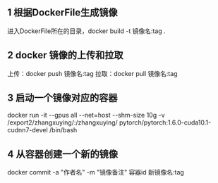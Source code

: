 ## 1 根据DockerFile生成镜像
进入DockerFile所在的目录，docker build -t 镜像名:tag .  

## 2 docker 镜像的上传和拉取
上传：docker push 镜像名:tag
拉取：docker pull 镜像名:tag  

## 3 启动一个镜像对应的容器
docker run -it --gpus all --net=host --shm-size 10g -v /export2/zhangxuying/:/zhangxuying/ pytorch/pytorch:1.6.0-cuda10.1-cudnn7-devel /bin/bash  

## 4 从容器创建一个新的镜像
docker commit -a "作者名" -m "镜像备注" 容器id  新镜像名:tag     

